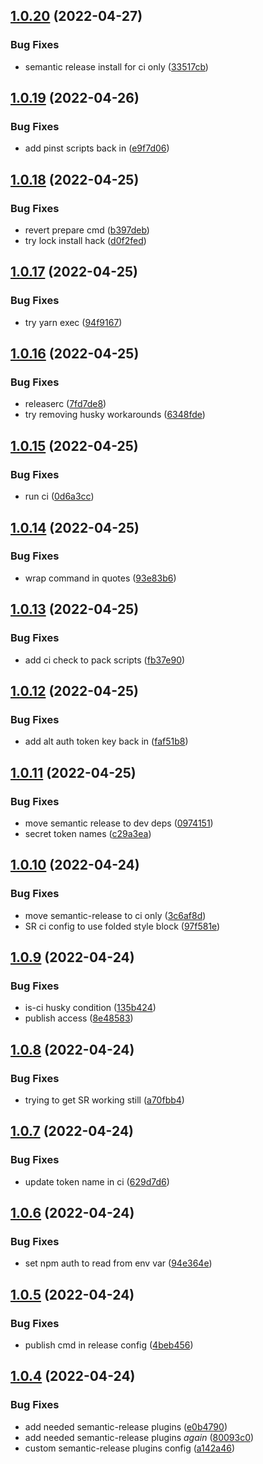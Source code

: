 ## [1.0.20](https://github.com/zmrl010/eslint-config/compare/v1.0.19...v1.0.20) (2022-04-27)


### Bug Fixes

* semantic release install for ci only ([33517cb](https://github.com/zmrl010/eslint-config/commit/33517cbc1c92a4cb6f9acfe6467d3d52ce615f58))

## [1.0.19](https://github.com/zmrl010/eslint-config/compare/v1.0.18...v1.0.19) (2022-04-26)


### Bug Fixes

* add pinst scripts back in ([e9f7d06](https://github.com/zmrl010/eslint-config/commit/e9f7d066d02abf5cc04e8dc5445f6a99905a006d))

## [1.0.18](https://github.com/zmrl010/eslint-config/compare/v1.0.17...v1.0.18) (2022-04-25)


### Bug Fixes

* revert prepare cmd ([b397deb](https://github.com/zmrl010/eslint-config/commit/b397debdf98f2a20fe9c39d7417be79f14d0f37b))
* try lock install hack ([d0f2fed](https://github.com/zmrl010/eslint-config/commit/d0f2fed36659043fb854e91beeb54a3ef8ccf1fc))

## [1.0.17](https://github.com/zmrl010/eslint-config/compare/v1.0.16...v1.0.17) (2022-04-25)


### Bug Fixes

* try yarn exec ([94f9167](https://github.com/zmrl010/eslint-config/commit/94f916781d9a4eb7f26b59fa70edd963cdbc4de3))

## [1.0.16](https://github.com/zmrl010/eslint-config/compare/v1.0.15...v1.0.16) (2022-04-25)


### Bug Fixes

* releaserc ([7fd7de8](https://github.com/zmrl010/eslint-config/commit/7fd7de88388f1bacd456a4622c2cc89f80f9d915))
* try removing husky workarounds ([6348fde](https://github.com/zmrl010/eslint-config/commit/6348fde17627ea40b97bedfebe34e156a4156fca))

## [1.0.15](https://github.com/zmrl010/eslint-config/compare/v1.0.14...v1.0.15) (2022-04-25)


### Bug Fixes

* run ci ([0d6a3cc](https://github.com/zmrl010/eslint-config/commit/0d6a3cc3cb703ffa3cdab6fe2b26bb22a58b68ba))

## [1.0.14](https://github.com/zmrl010/eslint-config/compare/v1.0.13...v1.0.14) (2022-04-25)


### Bug Fixes

* wrap command in quotes ([93e83b6](https://github.com/zmrl010/eslint-config/commit/93e83b61df0e7fd2230899a225f1f8f5b2098ebe))

## [1.0.13](https://github.com/zmrl010/eslint-config/compare/v1.0.12...v1.0.13) (2022-04-25)


### Bug Fixes

* add ci check to pack scripts ([fb37e90](https://github.com/zmrl010/eslint-config/commit/fb37e901bc598cc62c37e77af4e9284a6c0d9a1d))

## [1.0.12](https://github.com/zmrl010/eslint-config/compare/v1.0.11...v1.0.12) (2022-04-25)


### Bug Fixes

* add alt auth token key back in ([faf51b8](https://github.com/zmrl010/eslint-config/commit/faf51b8779aef48357097cba201115b13ea514a6))

## [1.0.11](https://github.com/zmrl010/eslint-config/compare/v1.0.10...v1.0.11) (2022-04-25)


### Bug Fixes

* move semantic release to dev deps ([0974151](https://github.com/zmrl010/eslint-config/commit/0974151fcada096834706f5be14ab8bedb7a6ad0))
* secret token names ([c29a3ea](https://github.com/zmrl010/eslint-config/commit/c29a3ea2be1695ef9343fbb87a0e3bd9cd6d9797))

## [1.0.10](https://github.com/zmrl010/eslint-config/compare/v1.0.9...v1.0.10) (2022-04-24)


### Bug Fixes

* move semantic-release to ci only ([3c6af8d](https://github.com/zmrl010/eslint-config/commit/3c6af8d097bd1255db7a20b7471d57a6829c62ee))
* SR ci config to use folded style block ([97f581e](https://github.com/zmrl010/eslint-config/commit/97f581ea4f0d5b0e7f2d3ba13fe8f5270e179ee0))

## [1.0.9](https://github.com/zmrl010/eslint-config/compare/v1.0.8...v1.0.9) (2022-04-24)


### Bug Fixes

* is-ci husky condition ([135b424](https://github.com/zmrl010/eslint-config/commit/135b4246948683f11456d4326941d205186ec3fb))
* publish access ([8e48583](https://github.com/zmrl010/eslint-config/commit/8e48583ca54e71039553cb66ca17b2b57e08bab2))

## [1.0.8](https://github.com/zmrl010/eslint-config/compare/v1.0.7...v1.0.8) (2022-04-24)


### Bug Fixes

* trying to get SR working still ([a70fbb4](https://github.com/zmrl010/eslint-config/commit/a70fbb46415e637737cb8c925965c4d468182874))

## [1.0.7](https://github.com/zmrl010/eslint-config/compare/v1.0.6...v1.0.7) (2022-04-24)


### Bug Fixes

* update token name in ci ([629d7d6](https://github.com/zmrl010/eslint-config/commit/629d7d61a5d0bf1c52e4736ea17487178188f3b3))

## [1.0.6](https://github.com/zmrl010/eslint-config/compare/v1.0.5...v1.0.6) (2022-04-24)


### Bug Fixes

* set npm auth to read from env var ([94e364e](https://github.com/zmrl010/eslint-config/commit/94e364e71d93643b8d5d8183ef47fa043f68ed14))

## [1.0.5](https://github.com/zmrl010/eslint-config/compare/v1.0.4...v1.0.5) (2022-04-24)


### Bug Fixes

* publish cmd in release config ([4beb456](https://github.com/zmrl010/eslint-config/commit/4beb456766c360f702f8e28dff307d0f816b1578))

## [1.0.4](https://github.com/zmrl010/eslint-config/compare/v1.0.3...v1.0.4) (2022-04-24)


### Bug Fixes

* add needed semantic-release plugins ([e0b4790](https://github.com/zmrl010/eslint-config/commit/e0b4790f6357c564fc386d37f43c277a6b7d1d96))
* add needed semantic-release plugins *again* ([80093c0](https://github.com/zmrl010/eslint-config/commit/80093c0b4f011f6a37873a9d0ef985cc5b353972))
* custom semantic-release plugins config ([a142a46](https://github.com/zmrl010/eslint-config/commit/a142a46039b6196b5d3093518c59d9652cbca79e))
